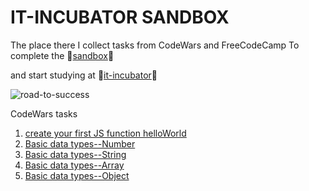 # IT-INCUBATOR SANDBOX

The place there I collect tasks from CodeWars and FreeCodeCamp
To complete the :baby_chick:[sandbox](https://sandbox.it-incubator.ru/):baby_chick:

and start studying at :baby_chick:[it-incubator](https://sandbox.it-incubator.ru/):baby_chick:

![road-to-success](https://identity-mag.com/wp-content/uploads/2015/02/bigstock_Road_To_Success_Green_Road_Sig_5032570.jpg)

CodeWars tasks
1. [create your first JS function helloWorld](http://www.codewars.com/kata/571ec274b1c8d4a61c0000c8)
2. [Basic data types--Number](http://www.codewars.com/kata/571edd157e8954bab500032d)
3. [Basic data types--String](http://www.codewars.com/kata/571edea4b625edcb51000d8e)
4. [Basic data types--Array](http://www.codewars.com/kata/571effabb625ed9b0600107a)
5. [Basic data types--Object](http://www.codewars.com/kata/571f1eb77e8954a812000837)
